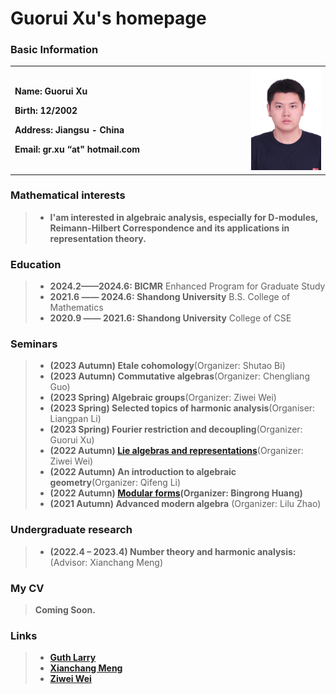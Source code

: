 # Guorui Xu's homepage

### Basic Information

<table border="0">
  <tr>
    <td width="75%">
      <p><b>  Name: Guorui Xu </b></p> 
      <p><b>  Birth: 12/2002 </b></p>
      <p><b>  Address: Jiangsu - China </b></p>
      <p><b>  Email: gr.xu “at" hotmail.com </b></p>
    </td>
    <td width="25%">
      <img src="Photo.jpg" width="900%"> 
    </td>
  </tr>
</table>

### Mathematical interests

> + **I'am interested in algebraic analysis, especially for D-modules, Reimann-Hilbert Correspondence and its applications in representation theory.**

### Education

> + **2024.2——2024.6: BICMR** Enhanced Program for Graduate Study
> + **2021.6 —— 2024.6: Shandong University** B.S. College of Mathematics
> + **2020.9 —— 2021.6: Shandong University**   College of CSE

### Seminars

> + **(2023 Autumn) Etale cohomology**(Organizer: Shutao Bi)
> + **(2023 Autumn) Commutative algebras**(Organizer: Chengliang Guo)
> + **(2023 Spring) Algebraic groups**(Organizer: Ziwei Wei)  
> + **(2023 Spring) Selected topics of harmonic analysis**(Organiser: Liangpan Li)
> + **(2023 Spring) Fourier restriction and decoupling**(Organizer: Guorui Xu)
> + **(2022 Autumn) [Lie algebras and representations](https://weiziwei-math.github.io/seminar/Lie/)**(Organizer: Ziwei Wei)
> + **(2022 Autumn) An introduction to algebraic geometry**(Organizer: Qifeng Li)
> + **(2022 Autumn) [Modular forms](https://faculty.sdu.edu.cn/brhuang/zh_CN/zdylm/1477560/list/index.htm)(Organizer: Bingrong Huang)**
> + **(2021 Autumn) Advanced modern algebra** (Organizer: Lilu Zhao)

### Undergraduate research

> + **(2022.4 – 2023.4) Number theory and harmonic analysis:** (Advisor: Xianchang Meng) 

### My CV
> **Coming Soon.**

### Links

> + [**Guth Larry**](https://math.mit.edu/~lguth/)
> + [**Xianchang Meng**](https://faculty.sdu.edu.cn/mengxianchang/en/index.htm)
> + [**Ziwei Wei**](https://weiziwei-math.github.io/)
